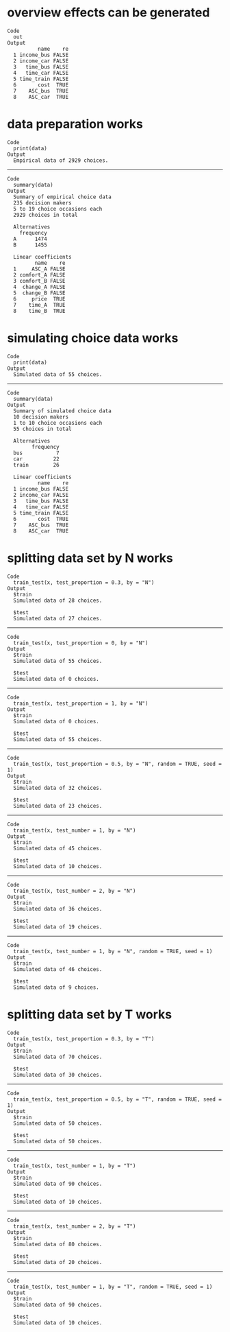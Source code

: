 # overview effects can be generated

    Code
      out
    Output
              name    re
      1 income_bus FALSE
      2 income_car FALSE
      3   time_bus FALSE
      4   time_car FALSE
      5 time_train FALSE
      6       cost  TRUE
      7    ASC_bus  TRUE
      8    ASC_car  TRUE

# data preparation works

    Code
      print(data)
    Output
      Empirical data of 2929 choices.

---

    Code
      summary(data)
    Output
      Summary of empirical choice data
      235 decision makers 
      5 to 19 choice occasions each 
      2929 choices in total
      
      Alternatives
        frequency
      A      1474
      B      1455
      
      Linear coefficients
             name    re
      1     ASC_A FALSE
      2 comfort_A FALSE
      3 comfort_B FALSE
      4  change_A FALSE
      5  change_B FALSE
      6     price  TRUE
      7    time_A  TRUE
      8    time_B  TRUE

# simulating choice data works

    Code
      print(data)
    Output
      Simulated data of 55 choices.

---

    Code
      summary(data)
    Output
      Summary of simulated choice data
      10 decision makers 
      1 to 10 choice occasions each 
      55 choices in total
      
      Alternatives
            frequency
      bus           7
      car          22
      train        26
      
      Linear coefficients
              name    re
      1 income_bus FALSE
      2 income_car FALSE
      3   time_bus FALSE
      4   time_car FALSE
      5 time_train FALSE
      6       cost  TRUE
      7    ASC_bus  TRUE
      8    ASC_car  TRUE

# splitting data set by N works

    Code
      train_test(x, test_proportion = 0.3, by = "N")
    Output
      $train
      Simulated data of 28 choices.
      
      $test
      Simulated data of 27 choices.
      

---

    Code
      train_test(x, test_proportion = 0, by = "N")
    Output
      $train
      Simulated data of 55 choices.
      
      $test
      Simulated data of 0 choices.
      

---

    Code
      train_test(x, test_proportion = 1, by = "N")
    Output
      $train
      Simulated data of 0 choices.
      
      $test
      Simulated data of 55 choices.
      

---

    Code
      train_test(x, test_proportion = 0.5, by = "N", random = TRUE, seed = 1)
    Output
      $train
      Simulated data of 32 choices.
      
      $test
      Simulated data of 23 choices.
      

---

    Code
      train_test(x, test_number = 1, by = "N")
    Output
      $train
      Simulated data of 45 choices.
      
      $test
      Simulated data of 10 choices.
      

---

    Code
      train_test(x, test_number = 2, by = "N")
    Output
      $train
      Simulated data of 36 choices.
      
      $test
      Simulated data of 19 choices.
      

---

    Code
      train_test(x, test_number = 1, by = "N", random = TRUE, seed = 1)
    Output
      $train
      Simulated data of 46 choices.
      
      $test
      Simulated data of 9 choices.
      

# splitting data set by T works

    Code
      train_test(x, test_proportion = 0.3, by = "T")
    Output
      $train
      Simulated data of 70 choices.
      
      $test
      Simulated data of 30 choices.
      

---

    Code
      train_test(x, test_proportion = 0.5, by = "T", random = TRUE, seed = 1)
    Output
      $train
      Simulated data of 50 choices.
      
      $test
      Simulated data of 50 choices.
      

---

    Code
      train_test(x, test_number = 1, by = "T")
    Output
      $train
      Simulated data of 90 choices.
      
      $test
      Simulated data of 10 choices.
      

---

    Code
      train_test(x, test_number = 2, by = "T")
    Output
      $train
      Simulated data of 80 choices.
      
      $test
      Simulated data of 20 choices.
      

---

    Code
      train_test(x, test_number = 1, by = "T", random = TRUE, seed = 1)
    Output
      $train
      Simulated data of 90 choices.
      
      $test
      Simulated data of 10 choices.
      

